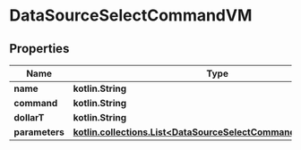 
# DataSourceSelectCommandVM

## Properties
Name | Type | Description | Notes
------------ | ------------- | ------------- | -------------
**name** | **kotlin.String** |  | 
**command** | **kotlin.String** |  | 
**dollarT** | **kotlin.String** |  | 
**parameters** | [**kotlin.collections.List&lt;DataSourceSelectCommandParameterVM&gt;**](DataSourceSelectCommandParameterVM.md) |  |  [optional]



